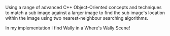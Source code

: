 Using a range of advanced C++ Object-Oriented concepts and techniques to match a sub image against a larger image to find the sub image's location within the image using two nearest-neighbour searching algorithms.

In my implementation I find Wally in a Where's Wally Scene!

